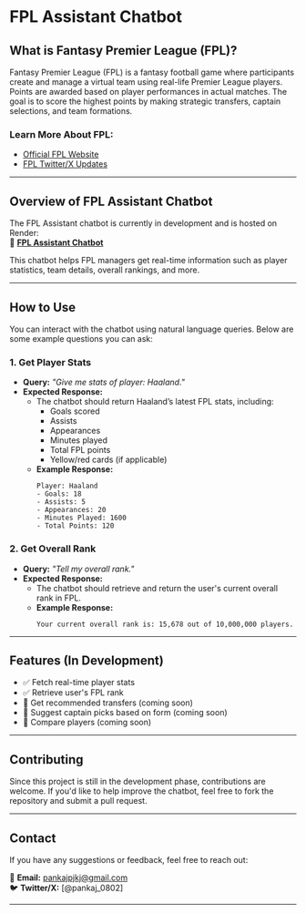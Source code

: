 # FPL Assistant Chatbot

## What is Fantasy Premier League (FPL)?

Fantasy Premier League (FPL) is a fantasy football game where participants create and manage a virtual team using real-life Premier League players. Points are awarded based on player performances in actual matches. The goal is to score the highest points by making strategic transfers, captain selections, and team formations.

### Learn More About FPL:
- [Official FPL Website](https://fantasy.premierleague.com/)
- [FPL Twitter/X Updates](https://twitter.com/OfficialFPL)

---

## Overview of FPL Assistant Chatbot

The FPL Assistant chatbot is currently in development and is hosted on Render:  
🔗 **[FPL Assistant Chatbot](https://fpl-assistant.onrender.com/chatbot/)**  

This chatbot helps FPL managers get real-time information such as player statistics, team details, overall rankings, and more.

---

## How to Use

You can interact with the chatbot using natural language queries. Below are some example questions you can ask:

### 1. **Get Player Stats**
   - **Query:** *"Give me stats of player: Haaland."*
   - **Expected Response:**
     - The chatbot should return Haaland’s latest FPL stats, including:
       - Goals scored
       - Assists
       - Appearances
       - Minutes played
       - Total FPL points
       - Yellow/red cards (if applicable)
     - **Example Response:**
       ```
       Player: Haaland
       - Goals: 18
       - Assists: 5
       - Appearances: 20
       - Minutes Played: 1600
       - Total Points: 120
       ```

### 2. **Get Overall Rank**
   - **Query:** *"Tell my overall rank."*
   - **Expected Response:**
     - The chatbot should retrieve and return the user's current overall rank in FPL.
     - **Example Response:**
       ```
       Your current overall rank is: 15,678 out of 10,000,000 players.
       ```

---

## Features (In Development)
- ✅ Fetch real-time player stats  
- ✅ Retrieve user's FPL rank  
- 🚧 Get recommended transfers (coming soon)  
- 🚧 Suggest captain picks based on form (coming soon)  
- 🚧 Compare players (coming soon)  

---

## Contributing

Since this project is still in the development phase, contributions are welcome. If you'd like to help improve the chatbot, feel free to fork the repository and submit a pull request.

---

## Contact

If you have any suggestions or feedback, feel free to reach out:

📩 **Email:** pankajpjkj@gmail.com  
🐦 **Twitter/X:** [@pankaj_0802]

---
